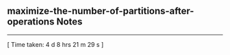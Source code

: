 <h2>maximize-the-number-of-partitions-after-operations Notes</h2><hr>[ Time taken: 4 d 8 hrs 21 m 29 s ]